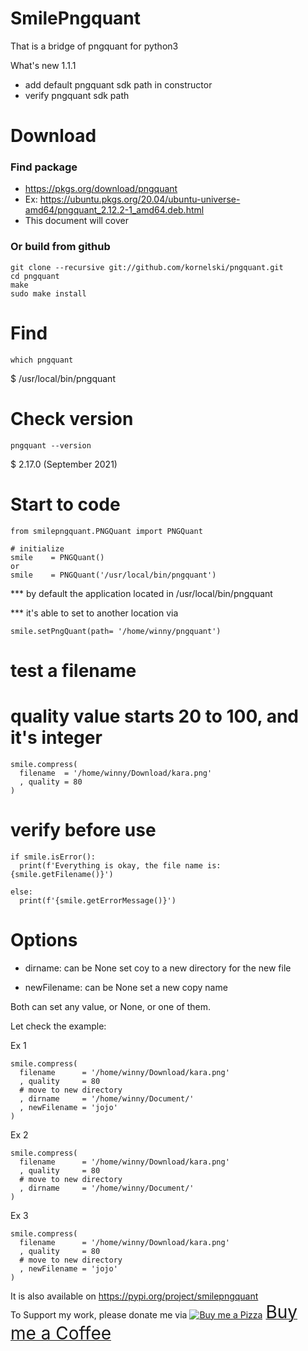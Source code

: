 # SmilePngquant
That is a bridge of pngquant for python3

What's new 1.1.1
- add default pngquant sdk path in constructor
- verify pngquant sdk path

# Download
### Find package
- https://pkgs.org/download/pngquant
- Ex: https://ubuntu.pkgs.org/20.04/ubuntu-universe-amd64/pngquant_2.12.2-1_amd64.deb.html
- This document will cover

### Or build from github
```commandline
git clone --recursive git://github.com/kornelski/pngquant.git
cd pngquant
make
sudo make install
```

# Find
```commandline
which pngquant
```
$ /usr/local/bin/pngquant

# Check version
```commandline
pngquant --version
```
$ 2.17.0 (September 2021)

# Start to code
```
from smilepngquant.PNGQuant import PNGQuant

# initialize
smile    = PNGQuant()
or
smile    = PNGQuant('/usr/local/bin/pngquant')
```
*** by default the application located in /usr/local/bin/pngquant

*** it's able to set to another location via
```
smile.setPngQuant(path= '/home/winny/pngquant')
```


# test a filename
# quality value starts 20 to 100, and it's integer
```
smile.compress(
  filename  = '/home/winny/Download/kara.png'
  , quality = 80
)
```

# verify before use
```
if smile.isError():
  print(f'Everything is okay, the file name is: {smile.getFilename()}')

else:
  print(f'{smile.getErrorMessage()}')
```

# Options
- dirname: can be None
set coy to a new directory for the new file

- newFilename: can be None
set a new copy name

Both can set any value, or None, or one of them.

Let check the example:

Ex 1
```
smile.compress(
  filename      = '/home/winny/Download/kara.png'
  , quality     = 80
  # move to new directory
  , dirname     = '/home/winny/Document/'
  , newFilename = 'jojo'
)
```

Ex 2
```
smile.compress(
  filename      = '/home/winny/Download/kara.png'
  , quality     = 80
  # move to new directory
  , dirname     = '/home/winny/Document/'
)
```

Ex 3 
```
smile.compress(
  filename      = '/home/winny/Download/kara.png'
  , quality     = 80
  # move to new directory
  , newFilename = 'jojo'
)
```


It is also available on https://pypi.org/project/smilepngquant \
To Support my work, please donate me via <a class="bmc-button" target="_blank" href="https://www.buymeacoffee.com/sitthykun"><img src="https://cdn.buymeacoffee.com/buttons/bmc-new-btn-logo.svg" alt="Buy me a Pizza"><span style="margin-left:5px;font-size:28px !important;">Buy me a Coffee</span></a>


